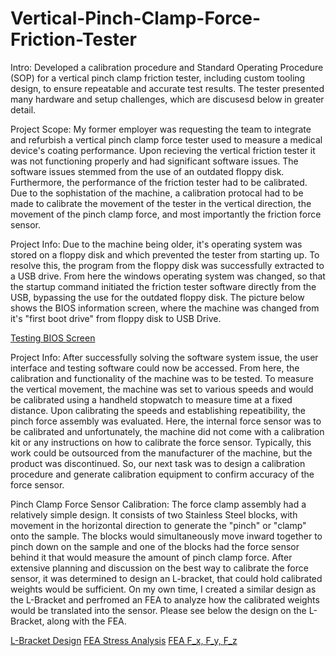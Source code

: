 # Vertical-Pinch-Clamp-Force-Friction-Tester
Intro: Developed a calibration procedure and Standard Operating Procedure (SOP) for a vertical pinch clamp friction tester, including custom tooling design, to ensure repeatable and accurate test results. The tester presented many hardware and setup challenges, which are discusesd below in greater detail.

Project Scope: My former employer was requesting the team to integrate and refurbish a vertical pinch clamp force tester used to measure a medical device's coating performance. Upon recieving the vertical friction tester it was not functioning properly and had significant software issues. The software issues stemmed from the use of an outdated floppy disk. Furthermore, the performance of the friction tester had to be calibrated. Due to the sophistation of the machine, a calibration protocal had to be made to calibrate the movement of the tester in the vertical direction, the movement of the pinch clamp force, and most importantly the friction force sensor. 


Project Info: Due to the machine being older, it's operating system was stored on a floppy disk and which prevented the tester from starting up. To resolve this, the program from the floppy disk was successfully extracted to a USB drive. From here the windows operating system was changed, so that the startup command initiated the friction tester software directly from the USB, bypassing the use for the outdated floppy disk. The picture below shows the BIOS information screen, where the machine was changed from it's "first boot drive" from floppy disk to USB Drive.

[Testing BIOS Screen](https://github.com/Franzvd14/Vertical-Pinch-Clamp-Force-Friction-Tester/blob/main/IMG_6392.jpg)

Project Info: After successfully solving the software system issue, the user interface and testing software could now be accessed. From here, the calibration and functionality of the machine was to be tested. To measure the vertical movement, the machine was set to various speeds and would be calibrated using a handheld stopwatch to measure time at a fixed distance. Upon calibrating the speeds and establishing repeatibility, the pinch force assembly was evaluated. Here, the internal force sensor was to be calibrated and unfortunately, the machine did not come with a calibration kit or any instructions on how to calibrate the force sensor. Typically, this work could be outsourced from the manufacturer of the machine, but the product was discontinued. So, our next task was to design a calibration procedure and generate calibration equipment to confirm accuracy of the force sensor.

Pinch Clamp Force Sensor Calibration: The force clamp assembly had a relatively simple design. It consists of two Stainless Steel blocks, with movement in the horizontal direction to generate the "pinch" or "clamp" onto the sample. The blocks would simultaneously move inward together to pinch down on the sample and one of the blocks had the force sensor behind it that would measure the amount of pinch clamp force. After extensive planning and discussion on the best way to calibrate the force sensor, it was determined to design an L-bracket, that could hold calibrated weights would be sufficient. On my own time, I created a similar design as the L-Bracket and perfromed an FEA to analyze how the calibrated weights would be translated into the sensor. Please see below the design on the L-Bracket, along with the FEA.

[L-Bracket Design](https://github.com/Franzvd14/Vertical-Pinch-Clamp-Force-Friction-Tester/blob/main/IMG_6392.jpg)
[FEA Stress Analysis](https://github.com/Franzvd14/Vertical-Pinch-Clamp-Force-Friction-Tester/blob/main/IMG_6392.jpg)
[FEA F_x, F_y, F_z](https://github.com/Franzvd14/Vertical-Pinch-Clamp-Force-Friction-Tester/blob/main/IMG_6392.jpg)
